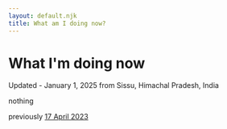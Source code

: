 ```yaml
---
layout: default.njk
title: What am I doing now?
---
```

# What I'm doing now

Updated - January 1, 2025 from Sissu, Himachal Pradesh, India

nothing

previously [17 April 2023](/then/2023-04-17)

